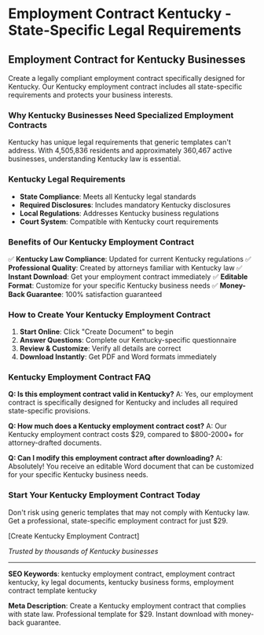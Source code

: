 # Employment Contract Kentucky - State-Specific Legal Requirements

## Employment Contract for Kentucky Businesses

Create a legally compliant employment contract specifically designed for Kentucky. Our Kentucky employment contract includes all state-specific requirements and protects your business interests.

### Why Kentucky Businesses Need Specialized Employment Contracts

Kentucky has unique legal requirements that generic templates can't address. With 4,505,836 residents and approximately 360,467 active businesses, understanding Kentucky law is essential.

### Kentucky Legal Requirements

- **State Compliance**: Meets all Kentucky legal standards
- **Required Disclosures**: Includes mandatory Kentucky disclosures
- **Local Regulations**: Addresses Kentucky business regulations
- **Court System**: Compatible with Kentucky court requirements

### Benefits of Our Kentucky Employment Contract

✅ **Kentucky Law Compliance**: Updated for current Kentucky regulations
✅ **Professional Quality**: Created by attorneys familiar with Kentucky law
✅ **Instant Download**: Get your employment contract immediately
✅ **Editable Format**: Customize for your specific Kentucky business needs
✅ **Money-Back Guarantee**: 100% satisfaction guaranteed

### How to Create Your Kentucky Employment Contract

1. **Start Online**: Click "Create Document" to begin
2. **Answer Questions**: Complete our Kentucky-specific questionnaire
3. **Review & Customize**: Verify all details are correct
4. **Download Instantly**: Get PDF and Word formats immediately

### Kentucky Employment Contract FAQ

**Q: Is this employment contract valid in Kentucky?**
A: Yes, our employment contract is specifically designed for Kentucky and includes all required state-specific provisions.

**Q: How much does a Kentucky employment contract cost?**
A: Our Kentucky employment contract costs $29, compared to $800-2000+ for attorney-drafted documents.

**Q: Can I modify this employment contract after downloading?**
A: Absolutely! You receive an editable Word document that can be customized for your specific Kentucky business needs.

### Start Your Kentucky Employment Contract Today

Don't risk using generic templates that may not comply with Kentucky law. Get a professional, state-specific employment contract for just $29.

[Create Kentucky Employment Contract]

_Trusted by thousands of Kentucky businesses_

---

**SEO Keywords**: kentucky employment contract, employment contract kentucky, ky legal documents, kentucky business forms, employment contract template kentucky

**Meta Description**: Create a Kentucky employment contract that complies with state law. Professional template for $29. Instant download with money-back guarantee.
